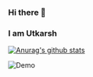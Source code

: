 ### Hi there 👋
### I am Utkarsh

[![Anurag's github stats](https://github-readme-stats.vercel.app/api?username=utk61198&show_icons=true&theme=radical&hide=prs,issues,contribs)](https://github.com/anuraghazra/github-readme-stats)

![Demo](https://www.google.com/url?sa=i&url=https%3A%2F%2Fwifflegif.com%2Ftags%2F9113-programming-gifs%3Fpage%3D2&psig=AOvVaw2VdN7UEiRf20fI_Kg6Afbq&ust=1596285457611000&source=images&cd=vfe&ved=0CAIQjRxqFwoTCIjmoPDA9-oCFQAAAAAdAAAAABBw)




<!--
**utk61198/utk61198** is a ✨ _special_ ✨ repository because its `README.md` (this file) appears on your GitHub profile.

Here are some ideas to get you started:

- 🔭 I’m currently working on ...
- 🌱 I’m currently learning ...
- 👯 I’m looking to collaborate on ...
- 🤔 I’m looking for help with ...
- 💬 Ask me about ...
- 📫 How to reach me: ...
- 😄 Pronouns: ...
- ⚡ Fun fact: ...
-->
